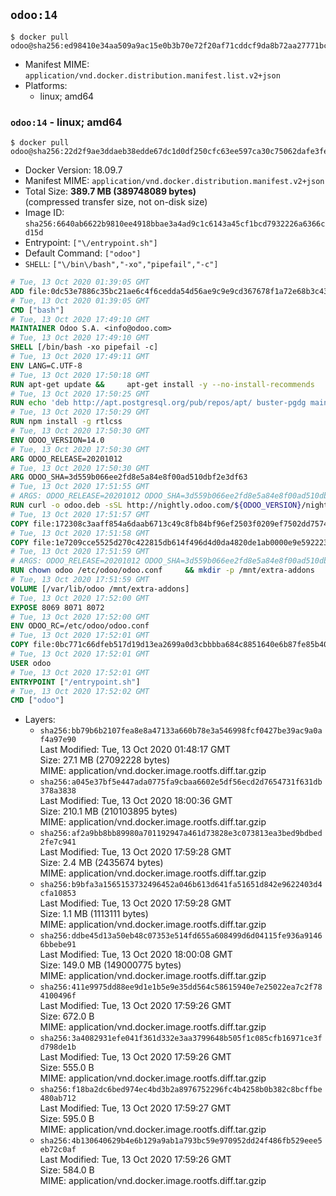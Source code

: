 ## `odoo:14`

```console
$ docker pull odoo@sha256:ed98410e34aa509a9ac15e0b3b70e72f20af71cddcf9da8b72aa27771bc3410a
```

-	Manifest MIME: `application/vnd.docker.distribution.manifest.list.v2+json`
-	Platforms:
	-	linux; amd64

### `odoo:14` - linux; amd64

```console
$ docker pull odoo@sha256:22d2f9ae3ddaeb38edde67dc1d0df250cfc63ee597ca30c75062dafe3fe12066
```

-	Docker Version: 18.09.7
-	Manifest MIME: `application/vnd.docker.distribution.manifest.v2+json`
-	Total Size: **389.7 MB (389748089 bytes)**  
	(compressed transfer size, not on-disk size)
-	Image ID: `sha256:6640ab6622b9810ee4918bbae3a4ad9c1c6143a45cf1bcd7932226a6366cd15d`
-	Entrypoint: `["\/entrypoint.sh"]`
-	Default Command: `["odoo"]`
-	`SHELL`: `["\/bin\/bash","-xo","pipefail","-c"]`

```dockerfile
# Tue, 13 Oct 2020 01:39:05 GMT
ADD file:0dc53e7886c35bc21ae6c4f6cedda54d56ae9c9e9cd367678f1a72e68b3c43d4 in / 
# Tue, 13 Oct 2020 01:39:05 GMT
CMD ["bash"]
# Tue, 13 Oct 2020 17:49:10 GMT
MAINTAINER Odoo S.A. <info@odoo.com>
# Tue, 13 Oct 2020 17:49:10 GMT
SHELL [/bin/bash -xo pipefail -c]
# Tue, 13 Oct 2020 17:49:11 GMT
ENV LANG=C.UTF-8
# Tue, 13 Oct 2020 17:50:18 GMT
RUN apt-get update &&     apt-get install -y --no-install-recommends         ca-certificates         curl         dirmngr         fonts-noto-cjk         gnupg         libssl-dev         node-less         npm         python3-num2words         python3-pdfminer         python3-pip         python3-phonenumbers         python3-pyldap         python3-qrcode         python3-renderpm         python3-setuptools         python3-slugify         python3-vobject         python3-watchdog         python3-xlrd         python3-xlwt         xz-utils     && curl -o wkhtmltox.deb -sSL https://github.com/wkhtmltopdf/wkhtmltopdf/releases/download/0.12.5/wkhtmltox_0.12.5-1.stretch_amd64.deb     && echo '7e35a63f9db14f93ec7feeb0fce76b30c08f2057 wkhtmltox.deb' | sha1sum -c -     && apt-get install -y --no-install-recommends ./wkhtmltox.deb     && rm -rf /var/lib/apt/lists/* wkhtmltox.deb
# Tue, 13 Oct 2020 17:50:25 GMT
RUN echo 'deb http://apt.postgresql.org/pub/repos/apt/ buster-pgdg main' > /etc/apt/sources.list.d/pgdg.list     && GNUPGHOME="$(mktemp -d)"     && export GNUPGHOME     && repokey='B97B0AFCAA1A47F044F244A07FCC7D46ACCC4CF8'     && gpg --batch --keyserver keyserver.ubuntu.com --recv-keys "${repokey}"     && gpg --batch --armor --export "${repokey}" > /etc/apt/trusted.gpg.d/pgdg.gpg.asc     && gpgconf --kill all     && rm -rf "$GNUPGHOME"     && apt-get update      && apt-get install --no-install-recommends -y postgresql-client     && rm -f /etc/apt/sources.list.d/pgdg.list     && rm -rf /var/lib/apt/lists/*
# Tue, 13 Oct 2020 17:50:29 GMT
RUN npm install -g rtlcss
# Tue, 13 Oct 2020 17:50:30 GMT
ENV ODOO_VERSION=14.0
# Tue, 13 Oct 2020 17:50:30 GMT
ARG ODOO_RELEASE=20201012
# Tue, 13 Oct 2020 17:50:30 GMT
ARG ODOO_SHA=3d559b066ee2fd8e5a84e8f00ad510dbf2e3df63
# Tue, 13 Oct 2020 17:51:55 GMT
# ARGS: ODOO_RELEASE=20201012 ODOO_SHA=3d559b066ee2fd8e5a84e8f00ad510dbf2e3df63
RUN curl -o odoo.deb -sSL http://nightly.odoo.com/${ODOO_VERSION}/nightly/deb/odoo_${ODOO_VERSION}.${ODOO_RELEASE}_all.deb     && echo "${ODOO_SHA} odoo.deb" | sha1sum -c -     && apt-get update     && apt-get -y install --no-install-recommends ./odoo.deb     && rm -rf /var/lib/apt/lists/* odoo.deb
# Tue, 13 Oct 2020 17:51:57 GMT
COPY file:172308c3aaff854a6daab6713c49c8fb84bf96ef2503f0209ef7502dd7574931 in / 
# Tue, 13 Oct 2020 17:51:58 GMT
COPY file:1e7209cce5525d270c422815db614f496d4d0da4820de1ab0000e9e592223235 in /etc/odoo/ 
# Tue, 13 Oct 2020 17:51:59 GMT
# ARGS: ODOO_RELEASE=20201012 ODOO_SHA=3d559b066ee2fd8e5a84e8f00ad510dbf2e3df63
RUN chown odoo /etc/odoo/odoo.conf     && mkdir -p /mnt/extra-addons     && chown -R odoo /mnt/extra-addons
# Tue, 13 Oct 2020 17:51:59 GMT
VOLUME [/var/lib/odoo /mnt/extra-addons]
# Tue, 13 Oct 2020 17:52:00 GMT
EXPOSE 8069 8071 8072
# Tue, 13 Oct 2020 17:52:00 GMT
ENV ODOO_RC=/etc/odoo/odoo.conf
# Tue, 13 Oct 2020 17:52:01 GMT
COPY file:0bc771c66dfeb517d19d13ea2699a0d3cbbbba684c8851640e6b87fe85b40619 in /usr/local/bin/wait-for-psql.py 
# Tue, 13 Oct 2020 17:52:01 GMT
USER odoo
# Tue, 13 Oct 2020 17:52:01 GMT
ENTRYPOINT ["/entrypoint.sh"]
# Tue, 13 Oct 2020 17:52:02 GMT
CMD ["odoo"]
```

-	Layers:
	-	`sha256:bb79b6b2107fea8e8a47133a660b78e3a546998fcf0427be39ac9a0af4a97e90`  
		Last Modified: Tue, 13 Oct 2020 01:48:17 GMT  
		Size: 27.1 MB (27092228 bytes)  
		MIME: application/vnd.docker.image.rootfs.diff.tar.gzip
	-	`sha256:a045e37bf5e447ada0775fa9cbaa6602e5df56ecd2d7654731f631db378a3838`  
		Last Modified: Tue, 13 Oct 2020 18:00:36 GMT  
		Size: 210.1 MB (210103895 bytes)  
		MIME: application/vnd.docker.image.rootfs.diff.tar.gzip
	-	`sha256:af2a9bb8bb89980a701192947a461d73828e3c073813ea3bed9bdbed2fe7c941`  
		Last Modified: Tue, 13 Oct 2020 17:59:28 GMT  
		Size: 2.4 MB (2435674 bytes)  
		MIME: application/vnd.docker.image.rootfs.diff.tar.gzip
	-	`sha256:b9bfa3a1565153732496452a046b613d641fa51651d842e9622403d4cfa10853`  
		Last Modified: Tue, 13 Oct 2020 17:59:28 GMT  
		Size: 1.1 MB (1113111 bytes)  
		MIME: application/vnd.docker.image.rootfs.diff.tar.gzip
	-	`sha256:ddbe45d13a50eb48c07353e514fd655a608499d6d04115fe936a91466bbebe91`  
		Last Modified: Tue, 13 Oct 2020 18:00:08 GMT  
		Size: 149.0 MB (149000775 bytes)  
		MIME: application/vnd.docker.image.rootfs.diff.tar.gzip
	-	`sha256:411e9975dd88ee9d1e1b5e9e35dd564c58615940e7e25022ea7c2f784100496f`  
		Last Modified: Tue, 13 Oct 2020 17:59:26 GMT  
		Size: 672.0 B  
		MIME: application/vnd.docker.image.rootfs.diff.tar.gzip
	-	`sha256:3a4082931efe041f361d332e3aa3799648b505f1c085cfb16971ce3fd798de1b`  
		Last Modified: Tue, 13 Oct 2020 17:59:26 GMT  
		Size: 555.0 B  
		MIME: application/vnd.docker.image.rootfs.diff.tar.gzip
	-	`sha256:f18ba2dc6bed974ec4bd3b2a8976752296fc4b4258b0b382c8bcffbe480ab712`  
		Last Modified: Tue, 13 Oct 2020 17:59:27 GMT  
		Size: 595.0 B  
		MIME: application/vnd.docker.image.rootfs.diff.tar.gzip
	-	`sha256:4b130640629b4e6b129a9ab1a793bc59e970952dd24f486fb529eee5eb72c0af`  
		Last Modified: Tue, 13 Oct 2020 17:59:26 GMT  
		Size: 584.0 B  
		MIME: application/vnd.docker.image.rootfs.diff.tar.gzip
